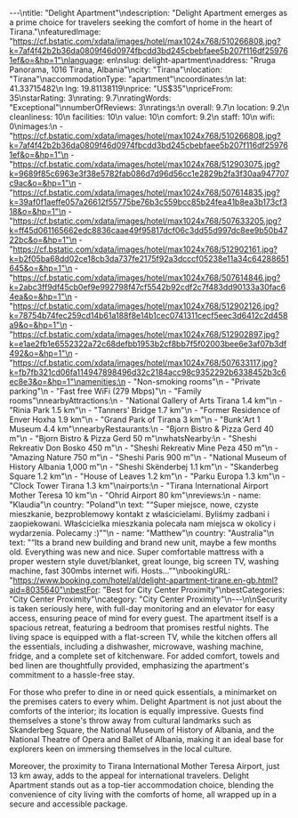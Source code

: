 ---\ntitle: "Delight Apartment"\ndescription: "Delight Apartment emerges as a prime choice for travelers seeking the comfort of home in the heart of Tirana."\nfeaturedImage: "https://cf.bstatic.com/xdata/images/hotel/max1024x768/510266808.jpg?k=7af4f42b2b36da0809f46d0974fbcdd3bd245cbebfaee5b207f116df259761ef&o=&hp=1"\nlanguage: en\nslug: delight-apartment\naddress: "Rruga Panorama, 1016 Tirana, Albania"\ncity: "Tirana"\nlocation: "Tirana"\naccommodationType: "apartment"\ncoordinates:\n  lat: 41.33715482\n  lng: 19.81138119\nprice: "US$35"\npriceFrom: 35\nstarRating: 3\nrating: 9.7\nratingWords: "Exceptional"\nnumberOfReviews: 3\nratings:\n  overall: 9.7\n  location: 9.2\n  cleanliness: 10\n  facilities: 10\n  value: 10\n  comfort: 9.2\n  staff: 10\n  wifi: 0\nimages:\n  - "https://cf.bstatic.com/xdata/images/hotel/max1024x768/510266808.jpg?k=7af4f42b2b36da0809f46d0974fbcdd3bd245cbebfaee5b207f116df259761ef&o=&hp=1"\n  - "https://cf.bstatic.com/xdata/images/hotel/max1024x768/512903075.jpg?k=9689f85c6963e3f38e5782fab086d7d96d56cc1e2829b2fa3f30aa947707c9ac&o=&hp=1"\n  - "https://cf.bstatic.com/xdata/images/hotel/max1024x768/507614835.jpg?k=39af0f1aeffe057a26612f55775be76b3c559bcc85b24fea41b8ea3b173cf318&o=&hp=1"\n  - "https://cf.bstatic.com/xdata/images/hotel/max1024x768/507633205.jpg?k=ff45d061165662edc8836caae49f95817dcf06c3dd55d997dc8ee9b50b4722bc&o=&hp=1"\n  - "https://cf.bstatic.com/xdata/images/hotel/max1024x768/512902161.jpg?k=b2f05ba68dd02ce18cb3da737fe2175f92a3dcccf05238e11a34c64288651645&o=&hp=1"\n  - "https://cf.bstatic.com/xdata/images/hotel/max1024x768/507614846.jpg?k=2abc3ff9df45cb0ef9e992798f47cf5542b92cdf2c7f483dd90133a30fac64ea&o=&hp=1"\n  - "https://cf.bstatic.com/xdata/images/hotel/max1024x768/512902126.jpg?k=78754b74fec259cd14b61a188f8e14b1cec0741311cecf5eec3d6412c2d458a9&o=&hp=1"\n  - "https://cf.bstatic.com/xdata/images/hotel/max1024x768/512902897.jpg?k=e1ae2fb1e6552322a72c68defbb1953b2cf8bb7f5f02003bee6e3af07b3df492&o=&hp=1"\n  - "https://cf.bstatic.com/xdata/images/hotel/max1024x768/507633117.jpg?k=fb7fb321cd06fa114947898496d32c2184acc98c9352292b6338452b3c6ec8e3&o=&hp=1"\namenities:\n  - "Non-smoking rooms"\n  - "Private parking"\n  - "Fast free WiFi (279 Mbps)"\n  - "Family rooms"\nnearbyAttractions:\n  - "National Gallery of Arts Tirana 1.4 km"\n  - "Rinia Park 1.5 km"\n  - "Tanners' Bridge 1.7 km"\n  - "Former Residence of Enver Hoxha 1.9 km"\n  - "Grand Park of Tirana 3 km"\n  - "Bunk'Art 1 Museum 4.4 km"\nnearbyRestaurants:\n  - "Bjorn Bistro & Pizza Gerd 40 m"\n  - "Bjorn Bistro & Pizza Gerd 50 m"\nwhatsNearby:\n  - "Sheshi Rekreativ Don Bosko 450 m"\n  - "Sheshi Rekreativ Mine Peza 450 m"\n  - "Amazing Nature 750 m"\n  - "Sheshi Paris 900 m"\n  - "National Museum of History Albania 1,000 m"\n  - "Sheshi Skënderbej 1.1 km"\n  - "Skanderbeg Square 1.2 km"\n  - "House of Leaves 1.2 km"\n  - "Parku Europa 1.3 km"\n  - "Clock Tower Tirana 1.3 km"\nairports:\n  - "Tirana International Airport Mother Teresa 10 km"\n  - "Ohrid Airport 80 km"\nreviews:\n  - name: "Klaudia"\n    country: "Poland"\n    text: "“Super miejsce, nowe, czyste mieszkanie, bezproblemowy kontakt z właścicielami. Byliśmy zadbani i zaopiekowani. Właścicielka mieszkania polecała nam miejsca w okolicy i wydarzenia. Polecamy :)”"\n  - name: "Matthew"\n    country: "Australia"\n    text: "“Its a brand new building and brand new unit, maybe a few months old. Everything was new and nice. Super comfortable mattress with a proper western style duvet/blanket, great lounge, big screen TV, washing machine, fast 300mbs internet wifi. Hosts...”"\nbookingURL: "https://www.booking.com/hotel/al/delight-apartment-tirane.en-gb.html?aid=8035640"\nbestFor: "Best for City Center Proximity"\nbestCategories: "City Center Proximity"\ncategory: "City Center Proximity"\n---\n\nSecurity is taken seriously here, with full-day monitoring and an elevator for easy access, ensuring peace of mind for every guest. The apartment itself is a spacious retreat, featuring a bedroom that promises restful nights. The living space is equipped with a flat-screen TV, while the kitchen offers all the essentials, including a dishwasher, microwave, washing machine, fridge, and a complete set of kitchenware. For added comfort, towels and bed linen are thoughtfully provided, emphasizing the apartment's commitment to a hassle-free stay.

For those who prefer to dine in or need quick essentials, a minimarket on the premises caters to every whim. Delight Apartment is not just about the comforts of the interior; its location is equally impressive. Guests find themselves a stone's throw away from cultural landmarks such as Skanderbeg Square, the National Museum of History of Albania, and the National Theatre of Opera and Ballet of Albania, making it an ideal base for explorers keen on immersing themselves in the local culture.

Moreover, the proximity to Tirana International Mother Teresa Airport, just 13 km away, adds to the appeal for international travelers. Delight Apartment stands out as a top-tier accommodation choice, blending the convenience of city living with the comforts of home, all wrapped up in a secure and accessible package.
